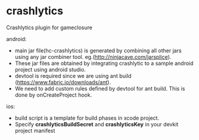 # crashlytics
Crashlytics plugin for gameclosure

android:
- main jar file(hc-crashlytics) is generated by combining all other jars using any jar combiner tool. eg.(http://ninjacave.com/jarsplice).
- These jar files are obtained by integrating crashlytic to a sample android project using android studio.
- devtool is required since we are using ant build (https://www.fabric.io/downloads/ant).
- We need to add custom rules defined by devtool for ant build. This is done by onCreateProject hook.

ios:
- build script is a template for build phases in xcode project.
- Specify **crashlyticsBuildSecret** and **crashlyticsKey** in your devkit project manifest
